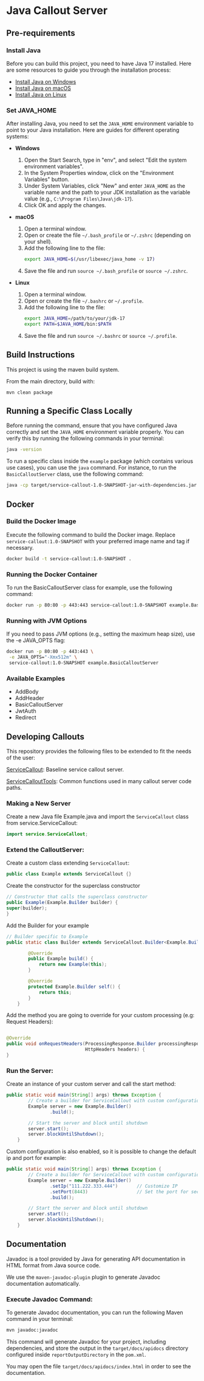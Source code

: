 # Java Callout Server

## Pre-requirements

### Install Java

Before you can build this project, you need to have Java 17 installed. Here are some resources to guide you through the installation process:

- [Install Java on Windows](https://docs.oracle.com/en/java/javase/17/install/installation-jdk-microsoft-windows-platforms.html)
- [Install Java on macOS](https://docs.oracle.com/en/java/javase/17/install/installation-jdk-macos.html)
- [Install Java on Linux](https://docs.oracle.com/en/java/javase/17/install/installation-jdk-linux-platforms.html)

### Set JAVA_HOME

After installing Java, you need to set the `JAVA_HOME` environment variable to point to your Java installation. Here are guides for different operating systems:

- **Windows**
    1. Open the Start Search, type in "env", and select "Edit the system environment variables".
    2. In the System Properties window, click on the "Environment Variables" button.
    3. Under System Variables, click "New" and enter `JAVA_HOME` as the variable name and the path to your JDK installation as the variable value (e.g., `C:\Program Files\Java\jdk-17`).
    4. Click OK and apply the changes.

- **macOS**
    1. Open a terminal window.
    2. Open or create the file `~/.bash_profile` or `~/.zshrc` (depending on your shell).
    3. Add the following line to the file:
       ```sh
       export JAVA_HOME=$(/usr/libexec/java_home -v 17)
       ```
    4. Save the file and run `source ~/.bash_profile` or `source ~/.zshrc`.

- **Linux**
    1. Open a terminal window.
    2. Open or create the file `~/.bashrc` or `~/.profile`.
    3. Add the following line to the file:
       ```sh
       export JAVA_HOME=/path/to/your/jdk-17
       export PATH=$JAVA_HOME/bin:$PATH
       ```
    4. Save the file and run `source ~/.bashrc` or `source ~/.profile`.


## Build Instructions

This project is using the maven build system.

From the main directory, build with:

```
mvn clean package
```

## Running a Specific Class Locally
Before running the command, ensure that you have configured Java correctly and set the `JAVA_HOME` environment variable properly. You can verify this by running the following commands in your terminal:

```sh
java -version
```

To run a specific class inside the `example` package (which contains various use cases), you can use the `java` command. For instance, to run the `BasicCalloutServer` class, use the following command:

```sh
java -cp target/service-callout-1.0-SNAPSHOT-jar-with-dependencies.jar example.BasicCalloutServer
```

## Docker

### Build the Docker Image

Execute the following command to build the Docker image. Replace `service-callout:1.0-SNAPSHOT` with your preferred image name and tag if necessary.

```sh
docker build -t service-callout:1.0-SNAPSHOT .
```

### Running the Docker Container

To run the BasicCalloutServer class for example, use the following command:

```sh
docker run -p 80:80 -p 443:443 service-callout:1.0-SNAPSHOT example.BasicCalloutServer
```

### Running with JVM Options

If you need to pass JVM options (e.g., setting the maximum heap size), use the -e JAVA_OPTS flag:

```sh
docker run -p 80:80 -p 443:443 \
 -e JAVA_OPTS="-Xmx512m" \
 service-callout:1.0-SNAPSHOT example.BasicCalloutServer
```

### Available Examples

- AddBody
- AddHeader
- BasicCalloutServer
- JwtAuth
- Redirect


## Developing Callouts
This repository provides the following files to be extended to fit the needs of the user:

[ServiceCallout](src/main/java/service/ServiceCallout.java): Baseline service callout server.

[ServiceCalloutTools](src/main/java/service/ServiceCalloutTools.java): Common functions used in many callout server code paths.

### Making a New Server

Create a new Java file Example.java and import the ``ServiceCallout`` class from service.ServiceCallout:

```java
import service.ServiceCallout;
```
### Extend the CalloutServer:

Create a custom class extending ``ServiceCallout``:

```java
public class Example extends ServiceCallout {}
```

Create the constructor for the superclass constructor

```java
// Constructor that calls the superclass constructor
public Example(Example.Builder builder) {
super(builder);
}
```

Add the Builder for your example

```java
// Builder specific to Example
public static class Builder extends ServiceCallout.Builder<Example.Builder> {

        @Override
        public Example build() {
            return new Example(this);
        }

        @Override
        protected Example.Builder self() {
            return this;
        }
    }
```

Add the method you are going to override for your custom processing  (e.g: Request Headers):
```java

@Override
public void onRequestHeaders(ProcessingResponse.Builder processingResponseBuilder,
                             HttpHeaders headers) {
}
```

### Run the Server:

Create an instance of your custom server and call the start method:

```java
public static void main(String[] args) throws Exception {
        // Create a builder for ServiceCallout with custom configuration
        Example server = new Example.Builder()
                .build();

        // Start the server and block until shutdown
        server.start();
        server.blockUntilShutdown();
    }
```

Custom configuration is also enabled, so it is possible to change the default ip and port for example:
```java
public static void main(String[] args) throws Exception {
        // Create a builder for ServiceCallout with custom configuration
        Example server = new Example.Builder()
                .setIp("111.222.333.444")       // Customize IP
                .setPort(8443)                  // Set the port for secure communication
                .build();

        // Start the server and block until shutdown
        server.start();
        server.blockUntilShutdown();
    }
```

## Documentation

Javadoc is a tool provided by Java for generating API documentation in HTML format from Java source code. 

We use the `maven-javadoc-plugin` plugin to generate Javadoc documentation automatically.

### Execute Javadoc Command:

To generate Javadoc documentation, you can run the following Maven command in your terminal:

```sh
mvn javadoc:javadoc
```

This command will generate Javadoc for your project, including dependencies, and store the output in the `target/docs/apidocs`
directory configured inside `reportOutputDirectory` in the `pom.xml`.

You may open the file `target/docs/apidocs/index.html` in order to see the documentation.
